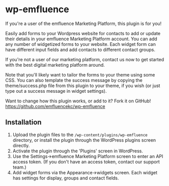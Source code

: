 # wp-emfluence


If you're a user of the emfluence Marketing Platform, this plugin is for you!

Easily add forms to your Wordpress website for contacts to add or update their details in your emfluence Marketing
Platform account.
You can add any number of widgetized forms to your website. Each widget form can have different input fields and add
contacts to different contact groups.

If you're not a user of our marketing platform, contact us now to get started with the best digital marketing platform around.

Note that you'll likely want to tailor the forms to your theme using some CSS. You can also template the success message
by copying the theme/success.php file from this plugin to your theme, if you wish (or just type out a success message
in widget settings).

Want to change how this plugin works, or add to it? Fork it on GitHub!
https://github.com/emfluencekc/wp-emfluence


## Installation

1. Upload the plugin files to the `/wp-content/plugins/wp-emfluence` directory, or install the plugin through the WordPress plugins screen directly.
2. Activate the plugin through the 'Plugins' screen in WordPress.
3. Use the Settings->emfluence Marketing Platform screen to enter an API access token. (If you don't have an access token, contact our support team.)
4. Add widget forms via the Appearance->widgets screen. Each widget has settings for display, groups and contact fields.